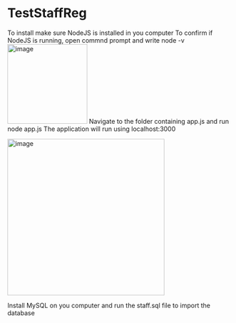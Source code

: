 # TestStaffReg

To install make sure NodeJS is installed in you computer
To confirm if NodeJS is running, open commnd prompt and write node -v 
<img width="179" alt="image" src="https://github.com/user-attachments/assets/b30dad4e-8dbb-4d3d-92cd-32930780619f" />
Navigate to the folder containing app.js and run node app.js
The application will run using localhost:3000

<img width="352" alt="image" src="https://github.com/user-attachments/assets/df4dc018-5d1f-4898-b2dd-47338b55fdf0" />

Install MySQL on you computer and run the staff.sql file to import the database



